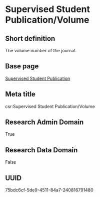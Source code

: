 # Supervised Student Publication/Volume
## Short definition
The volume number of the journal.
## Base page
[Supervised Student Publication](https://github.com/EuroCRIS/CASRAI-Dictionairies/blob/main/Objects/Supervised%20Student%20Publication.md)
## Meta title
csr:Supervised Student Publication/Volume
## Research Admin Domain
True
## Research Data Domain
False
## UUID
75bdc6cf-5de9-4511-84a7-240816791480
